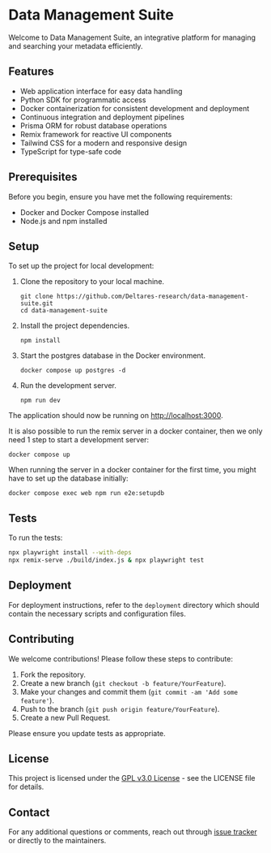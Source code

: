 # Data Management Suite

Welcome to Data Management Suite, an integrative platform for managing and searching your metadata efficiently.

## Features

- Web application interface for easy data handling
- Python SDK for programmatic access
- Docker containerization for consistent development and deployment
- Continuous integration and deployment pipelines
- Prisma ORM for robust database operations
- Remix framework for reactive UI components
- Tailwind CSS for a modern and responsive design
- TypeScript for type-safe code

## Prerequisites

Before you begin, ensure you have met the following requirements:

- Docker and Docker Compose installed
- Node.js and npm installed

## Setup

To set up the project for local development:

1. Clone the repository to your local machine.

   ```
   git clone https://github.com/Deltares-research/data-management-suite.git
   cd data-management-suite
   ```

2. Install the project dependencies.

   ```
   npm install
   ```

3. Start the postgres database in the Docker environment.

   ```
   docker compose up postgres -d
   ```

4. Run the development server.
   ```
   npm run dev
   ```

The application should now be running on [http://localhost:3000](http://localhost:3000).

It is also possible to run the remix server in a docker container, then we only need 1 step to start a development server:

```
docker compose up
```

When running the server in a docker container for the first time, you might have to set up the database initially:
```
docker compose exec web npm run e2e:setupdb
```

## Tests

To run the tests:

```bash
npx playwright install --with-deps
npx remix-serve ./build/index.js & npx playwright test
```

## Deployment

For deployment instructions, refer to the `deployment` directory which should contain the necessary scripts and configuration files.

## Contributing

We welcome contributions! Please follow these steps to contribute:

1. Fork the repository.
2. Create a new branch (`git checkout -b feature/YourFeature`).
3. Make your changes and commit them (`git commit -am 'Add some feature'`).
4. Push to the branch (`git push origin feature/YourFeature`).
5. Create a new Pull Request.

Please ensure you update tests as appropriate.

## License

This project is licensed under the [GPL v3.0 License](./LICENSE) - see the LICENSE file for details.

## Contact

For any additional questions or comments, reach out through [issue tracker](https://github.com/Deltares-research/data-management-suite/issues) or directly to the maintainers.
